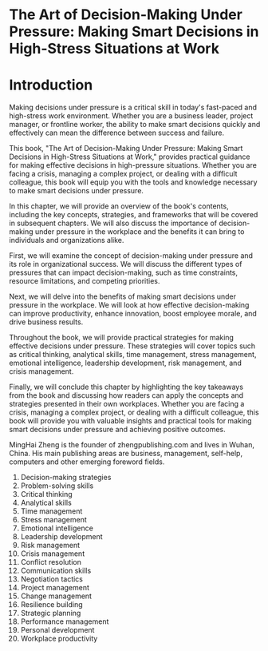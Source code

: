 # The Art of Decision-Making Under Pressure: Making Smart Decisions in High-Stress Situations at Work

# Introduction

Making decisions under pressure is a critical skill in today's fast-paced and high-stress work environment. Whether you are a business leader, project manager, or frontline worker, the ability to make smart decisions quickly and effectively can mean the difference between success and failure.

This book, "The Art of Decision-Making Under Pressure: Making Smart Decisions in High-Stress Situations at Work," provides practical guidance for making effective decisions in high-pressure situations. Whether you are facing a crisis, managing a complex project, or dealing with a difficult colleague, this book will equip you with the tools and knowledge necessary to make smart decisions under pressure.

In this chapter, we will provide an overview of the book's contents, including the key concepts, strategies, and frameworks that will be covered in subsequent chapters. We will also discuss the importance of decision-making under pressure in the workplace and the benefits it can bring to individuals and organizations alike.

First, we will examine the concept of decision-making under pressure and its role in organizational success. We will discuss the different types of pressures that can impact decision-making, such as time constraints, resource limitations, and competing priorities.

Next, we will delve into the benefits of making smart decisions under pressure in the workplace. We will look at how effective decision-making can improve productivity, enhance innovation, boost employee morale, and drive business results.

Throughout the book, we will provide practical strategies for making effective decisions under pressure. These strategies will cover topics such as critical thinking, analytical skills, time management, stress management, emotional intelligence, leadership development, risk management, and crisis management.

Finally, we will conclude this chapter by highlighting the key takeaways from the book and discussing how readers can apply the concepts and strategies presented in their own workplaces. Whether you are facing a crisis, managing a complex project, or dealing with a difficult colleague, this book will provide you with valuable insights and practical tools for making smart decisions under pressure and achieving positive outcomes.

MingHai Zheng is the founder of zhengpublishing.com and lives in Wuhan, China. His main publishing areas are business, management, self-help, computers and other emerging foreword fields.



1. Decision-making strategies
2. Problem-solving skills
3. Critical thinking
4. Analytical skills
5. Time management
6. Stress management
7. Emotional intelligence
8. Leadership development
9. Risk management
10. Crisis management
11. Conflict resolution
12. Communication skills
13. Negotiation tactics
14. Project management
15. Change management
16. Resilience building
17. Strategic planning
18. Performance management
19. Personal development
20. Workplace productivity

